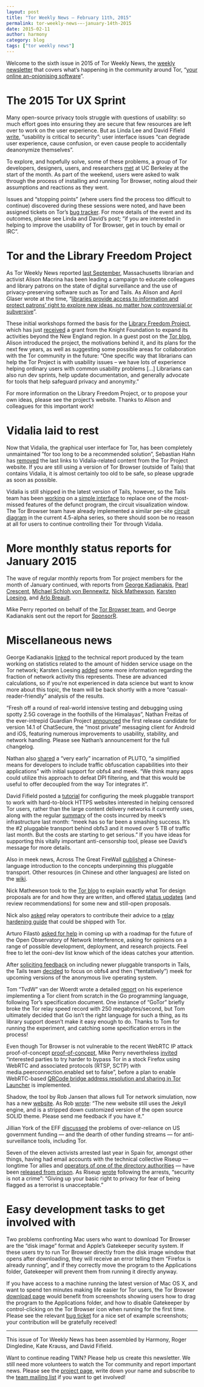 ```yaml
---
layout: post
title: "Tor Weekly News — February 11th, 2015"
permalink: tor-weekly-news-—-january-14th-2015
date: 2015-02-11
author: harmony
category: blog
tags: ["tor weekly news"]
---
```


Welcome to the sixth issue in 2015 of Tor Weekly News, the [weekly newsletter](https://lists.torproject.org/cgi-bin/mailman/listinfo/news-team) that covers what’s happening in the community around Tor, “[your online an-onionising software](https://theconversation.com/tor-the-last-bastion-of-online-anonymity-but-is-it-still-secure-after-silk-road-35395)”.

The 2015 Tor UX Sprint
======================

Many open-source privacy tools struggle with questions of usability: so much effort goes into ensuring they are secure that few resources are left over to work on the user experience. But as Linda Lee and David Fifield [write](https://blog.torproject.org/blog/ux-sprint-2015-wrapup), “usability is critical to security”: user interface issues “can degrade user experience, cause confusion, or even cause people to accidentally deanonymize themselves”.

To explore, and hopefully solve, some of these problems, a group of Tor developers, designers, users, and researchers [met](https://trac.torproject.org/projects/tor/wiki/org/meetings/2015UXsprint) at UC Berkeley at the start of the month. As part of the weekend, users were asked to walk through the process of installing and running Tor Browser, noting aloud their assumptions and reactions as they went.

Issues and “stopping points” (where users find the process too difficult to continue) discovered during these sessions were noted, and have been assigned tickets on Tor’s [bug tracker](https://trac.torproject.org/projects/tor/query?keywords=~uxsprint2015). For more details of the event and its outcomes, please see Linda and David’s post; “if you are interested in helping to improve the usability of Tor Browser, get in touch by email or IRC”.

Tor and the Library Freedom Project
===================================

As Tor Weekly News reported [last September](https://lists.torproject.org/pipermail/tor-news/2014-September/000063.html), Massachusetts librarian and activist Alison Macrina has been leading a campaign to educate colleagues and library patrons on the state of digital surveillance and the use of privacy-preserving software such as Tor and Tails. As Alison and April Glaser wrote at the time, “[libraries provide access to information and protect patrons’ right to explore new ideas, no matter how controversial or subversive](http://boingboing.net/2014/09/13/radical-librarianship-how-nin.html)”.

These initial workshops formed the basis for the [Library Freedom Project](https://libraryfreedomproject.org/), which has just [received](http://www.knightfoundation.org/grants/201450256/) a grant from the Knight Foundation to expand its activities beyond the New England region. In a guest post on the [Tor blog](https://blog.torproject.org/blog/guest-post-library-freedom-project-bringing-privacy-and-anonymity-libraries), Alison introduced the project, the motivations behind it, and its plans for the next few years, as well as suggesting some possible areas for collaboration with the Tor community in the future: “One specific way that librarians can help the Tor Project is with usability issues – we have lots of experience helping ordinary users with common usability problems […] Librarians can also run dev sprints, help update documentation, and generally advocate for tools that help safeguard privacy and anonymity.”

For more information on the Library Freedom Project, or to propose your own ideas, please see the project’s website. Thanks to Alison and colleagues for this important work!

Vidalia laid to rest
====================

Now that Vidalia, the graphical user interface for Tor, has been completely unmaintained ”for too long to be a recommended solution”, Sebastian Hahn has [removed](https://lists.torproject.org/pipermail/tor-talk/2015-February/036833.html) the last links to Vidalia-related content from the Tor Project website. If you are still using a version of Tor Browser (outside of Tails) that contains Vidalia, it is almost certainly too old to be safe, so please upgrade as soon as possible.

Vidalia is still shipped in the latest version of Tails, however, so the Tails team has been [working](https://mailman.boum.org/pipermail/tails-dev/2015-February/008066.html) on a [simple interface](http://git.tails.boum.org/alan/tor-monitor/) to replace one of the most-missed features of the defunct program, the circuit visualization window. The Tor Browser team have already implemented a similar per-site [circuit diagram](https://bugs.torproject.org/8641) in the current 4.5-alpha series, so there should soon be no reason at all for users to continue controlling their Tor through Vidalia.

More monthly status reports for January 2015
============================================

The wave of regular monthly reports from Tor project members for the month of January continued, with reports from [George Kadianakis](https://lists.torproject.org/pipermail/tor-reports/2015-February/000754.html), [Pearl Crescent](https://lists.torproject.org/pipermail/tor-reports/2015-February/000755.html), [Michael Schloh von Bennewitz](https://lists.torproject.org/pipermail/tor-reports/2015-February/000756.html), [Nick Mathewson](https://lists.torproject.org/pipermail/tor-reports/2015-February/000757.html), [Karsten Loesing](https://lists.torproject.org/pipermail/tor-reports/2015-February/000758.html), and [Arlo Breault](https://lists.torproject.org/pipermail/tor-reports/2015-February/000761.html).

Mike Perry reported on behalf of the [Tor Browser team](https://lists.torproject.org/pipermail/tor-reports/2015-February/000759.html), and George Kadianakis sent out the report for [SponsorR](https://lists.torproject.org/pipermail/tor-reports/2015-February/000760.html).

Miscellaneous news
==================

George Kadianakis [linked](https://lists.torproject.org/pipermail/tor-dev/2015-February/008228.html) to the technical report produced by the team working on statistics related to the amount of hidden service usage on the Tor network; Karsten Loesing [added](https://lists.torproject.org/pipermail/tor-dev/2015-February/008249.html) some more information regarding the fraction of network activity this represents. These are advanced calculations, so if you’re not experienced in data science but want to know more about this topic, the team will be back shortly with a more “casual-reader-friendly” analysis of the results.

“Fresh off a round of real-world intensive testing and debugging using spotty 2.5G coverage in the foothills of the Himalayas”, Nathan Freitas of the ever-intrepid Guardian Project [announced](https://lists.mayfirst.org/pipermail/guardian-dev/2015-February/004192.html) the first release candidate for version 14.1 of ChatSecure, the “most private” messaging client for Android and iOS, featuring numerous improvements to usability, stability, and network handling. Please see Nathan’s announcement for the full changelog.

Nathan also [shared](https://lists.mayfirst.org/pipermail/guardian-dev/2015-February/004183.html) a “very early” incarnation of PLUTO, “a simplified means for developers to include traffic obfuscation capabilities into their applications” with initial support for obfs4 and meek. “We think many apps could utilize this approach to defeat DPI filtering, and that this would be useful to offer decoupled from the way Tor integrates it”.

David Fifield posted a [tutorial](https://lists.torproject.org/pipermail/tor-dev/2015-February/008239.html) for configuring the meek pluggable transport to work with hard-to-block HTTPS websites interested in helping censored Tor users, rather than the large content delivery networks it currently uses, along with the regular [summary](https://lists.torproject.org/pipermail/tor-dev/2015-February/008235.html) of the costs incurred by meek’s infrastructure last month: “meek has so far been a smashing success. It’s the \#2 pluggable transport behind obfs3 and it moved over 5 TB of traffic last month. But the costs are starting to get serious.” If you have ideas for supporting this vitally important anti-censorship tool, please see David’s message for more details.

Also in meek news, Across The Great FireWall [published](http://www.atgfw.org/2015/02/torgfwpk1-meektor.html) a Chinese-language introduction to the concepts underpinning this pluggable transport. Other resources (in Chinese and other languages) are listed on the [wiki](https://trac.torproject.org/projects/tor/wiki/doc/meek#Quickstart).

Nick Mathewson took to the [Tor blog](https://blog.torproject.org/blog/tor-design-proposals-how-we-make-changes-our-protocol) to explain exactly what Tor design proposals are for and how they are written, and offered [status updates](https://gitweb.torproject.org/torspec.git/tree/proposals/proposal-status.txt) (and review recommendations) for some new and still-open proposals.

Nick also [asked](https://lists.torproject.org/pipermail/tor-relays/2015-February/006358.html) relay operators to contribute their advice to a [relay hardening guide](https://bugs.torproject.org/13703) that could be shipped with Tor.

Arturo Filastò [asked for help](https://lists.torproject.org/pipermail/ooni-dev/2015-February/000246.html) in coming up with a roadmap for the future of the Open Observatory of Network Interference, asking for opinions on a range of possible development, deployment, and research projects. Feel free to let the ooni-dev list know which of the ideas catches your attention.

After [soliciting feedback](https://lists.torproject.org/pipermail/tor-talk/2015-January/036549.html) on including newer pluggable transports in Tails, the Tails team [decided](https://mailman.boum.org/pipermail/tails-dev/2015-February/008069.html) to focus on obfs4 and then (“tentatively”) meek for upcoming versions of the anonymous live operating system.

Tom “TvdW” van der Woerdt wrote a detailed [report](http://www.tvdw.eu/blog/2015/01/24/implementing-a-tor-relay-from-scratch/) on his experience implementing a Tor client from scratch in the Go programming language, following Tor’s specification document. One instance of “GoTor” briefly broke the Tor relay speed record with 250 megabytes/second, but Tom ultimately decided that Go isn’t the right language for such a thing, as its library support doesn’t make it easy enough to do. Thanks to Tom for running the experiment, and catching some specification errors in the process!

Even though Tor Browser is not vulnerable to the recent WebRTC IP attack proof-of-concept [proof-of-concept](https://github.com/diafygi/webrtc-ips), Mike Perry nevertheless [invited](https://lists.torproject.org/pipermail/tor-talk/2015-February/036845.html) “interested parties to try harder to bypass Tor in a stock Firefox using WebRTC and associated protocols (RTSP, SCTP) with media.peerconnection.enabled set to false”, before a plan to enable WebRTC-based [QRCode bridge address resolution and sharing in Tor Launcher](https://bugs.torproject.org/14837) is implemented.

Shadow, the tool by Rob Jansen that allows full Tor network simulation, now has a new [website](https://shadow.github.io). As Rob [wrote](http://mailman.cs.umn.edu/archives/shadow-dev/2015-February/000081.html): “The new website still uses the Jekyll engine, and is a stripped down customized version of the open source SOLID theme. Please send me feedback if you have it.”

Jillian York of the EFF [discussed](http://jilliancyork.com/2015/02/06/there-are-other-funding-options-than-the-usg/) the problems of over-reliance on US government funding — and the dearth of other funding streams — for anti-surveillance tools, including Tor.

Seven of the eleven activists arrested last year in Spain for, amongst other things, having had email accounts with the technical collective Riseup — longtime Tor allies and [operators of one of the directory authorities](https://lists.torproject.org/pipermail/tor-news/2014-November/000073.html) — have been [released from prison](https://www.accessnow.org/blog/2015/01/20/spain-targets-vulnerable-users-on-eve-of-review-at-un-human-rights-council). As Riseup [wrote](https://help.riseup.net/en/about-us/press/security-not-a-crime) following the arrests, “security is not a crime”: “Giving up your basic right to privacy for fear of being flagged as a terrorist is unacceptable.”

Easy development tasks to get involved with
===========================================

Two problems confronting Mac users who want to download Tor Browser are the “disk image” format and Apple’s Gatekeeper security system. If these users try to run Tor Browser directly from the disk image window that opens after downloading, they will receive an error telling them “Firefox is already running”, and if they correctly move the program to the Applications folder, Gatekeeper will prevent them from running it directly anyway.

If you have access to a machine running the latest version of Mac OS X, and want to spend ten minutes making life easier for Tor users, the Tor Browser [download page](https://www.torproject.org/download/download-easy) would benefit from screenshots showing users how to drag the program to the Applications folder, and how to disable Gatekeeper by control-clicking on the Tor Browser icon when running for the first time. Please see the relevant [bug ticket](https://bugs.torproject.org/14838) for a nice set of example screenshots; your contribution will be gratefully received!

* * * * *

This issue of Tor Weekly News has been assembled by Harmony, Roger Dingledine, Kate Krauss, and David Fifield.

Want to continue reading TWN? Please help us create this newsletter. We still need more volunteers to watch the Tor community and report important news. Please see the [project page](https://trac.torproject.org/projects/tor/wiki/TorWeeklyNews), write down your name and subscribe to the [team mailing list](https://lists.torproject.org/cgi-bin/mailman/listinfo/news-team) if you want to get involved!
